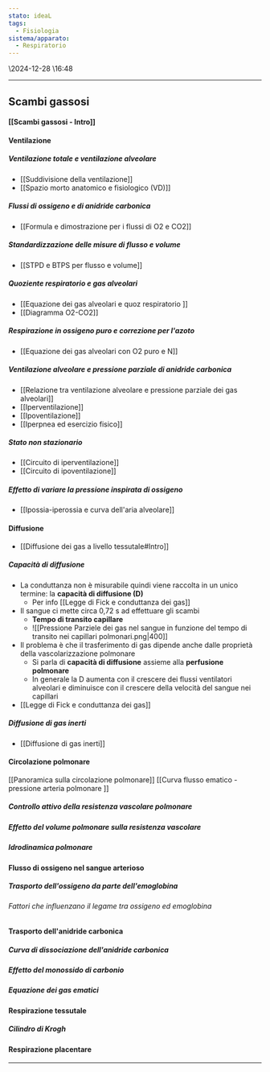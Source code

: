 ```yaml
---
stato: ideaL
tags:
  - Fisiologia
sistema/apparato:
  - Respiratorio
---
```

\2024-12-28 \16:48

---


## Scambi gassosi
#### [[Scambi gassosi - Intro]]
#### Ventilazione
##### Ventilazione totale e ventilazione alveolare
- [[Suddivisione della ventilazione]]
- [[Spazio morto anatomico e fisiologico (VD)]]
##### Flussi di ossigeno e di anidride carbonica
- [[Formula e dimostrazione per i flussi di O2 e CO2]]
##### Standardizzazione delle misure di flusso e volume
- [[STPD e BTPS per flusso e volume]] 
##### Quoziente respiratorio e gas alveolari
- [[Equazione dei gas alveolari e quoz respiratorio ]]
- [[Diagramma O2-CO2]]
##### Respirazione in ossigeno puro e correzione per l'azoto
- [[Equazione dei gas alveolari con O2 puro e N]]
##### Ventilazione alveolare e pressione parziale di anidride carbonica
- [[Relazione tra ventilazione alveolare e pressione parziale dei gas alveolari]]
- [[Iperventilazione]]
- [[Ipoventilazione]]
- [[Iperpnea ed esercizio fisico]]
##### Stato non stazionario
- [[Circuito di iperventilazione]]
- [[Circuito di ipoventilazione]]
##### Effetto di variare la pressione inspirata di ossigeno
- [[Ipossia-iperossia e curva dell'aria alveolare]]
#### Diffusione
- [[Diffusione dei gas a livello tessutale#Intro]]
##### Capacità di diffusione
- La conduttanza non è misurabile quindi viene raccolta in un unico termine: la **capacità di diffusione (D)** 
    - Per info [[Legge di Fick e conduttanza dei gas]]
- Il sangue ci mette circa 0,72 s ad effettuare gli scambi 
    - **Tempo di transito capillare**
    - ![[Pressione Parziele dei gas nel sangue in funzione del tempo di transito nei capillari polmonari.png|400]]
- Il problema è che il trasferimento di gas dipende anche dalle proprietà della vascolarizzazione polmonare
    - Si parla di **capacità di diffusione** assieme alla **perfusione polmonare**
    - In generale la D aumenta con il crescere dei flussi ventilatori alveolari e diminuisce con il crescere della velocità del sangue nei capillari
- [[Legge di Fick e conduttanza dei gas]]
##### Diffusione di gas inerti
- [[Diffusione di gas inerti]]
#### Circolazione polmonare
[[Panoramica sulla circolazione polmonare]]
[[Curva flusso ematico - pressione arteria polmonare ]]
##### Controllo attivo della resistenza vascolare polmonare
##### Effetto del volume polmonare sulla resistenza vascolare
##### Idrodinamica polmonare
#### Flusso di ossigeno nel sangue arterioso
##### Trasporto dell'ossigeno da parte dell'emoglobina
###### Fattori che influenzano il legame tra ossigeno ed emoglobina
#### Trasporto dell'anidride carbonica
##### Curva di dissociazione dell'anidride carbonica
##### Effetto del monossido di carbonio
##### Equazione dei gas ematici
#### Respirazione tessutale
##### Cilindro di Krogh
#### Respirazione placentare  

--- 